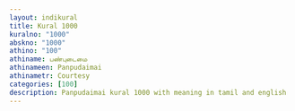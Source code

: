 ```yaml
---
layout: indikural
title: Kural 1000
kuralno: "1000"
abskno: "1000"
athino: "100"
athiname: பண்புடைமை
athinameen: Panpudaimai
athinametr: Courtesy
categories: [100]
description: Panpudaimai kural 1000 with meaning in tamil and english 
---
```


